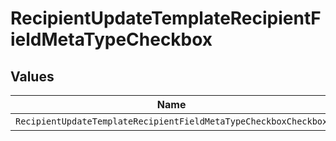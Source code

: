 # RecipientUpdateTemplateRecipientFieldMetaTypeCheckbox


## Values

| Name                                                            | Value                                                           |
| --------------------------------------------------------------- | --------------------------------------------------------------- |
| `RecipientUpdateTemplateRecipientFieldMetaTypeCheckboxCheckbox` | checkbox                                                        |